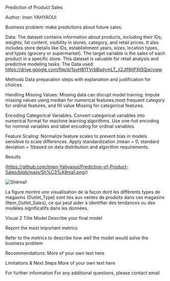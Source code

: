 Prediction of Product Sales

Author: Imen YAHYAOUI

Business problem:
make predictions about future sales.

Data:
The dataset contains information about products, including their IDs, weights, fat content, visibility in stores, category, and retail prices. It also includes store details like IDs, establishment years, sizes, location types, and types (grocery or supermarket). The target variable is the sales of each product in a specific store. This dataset is valuable for retail analysis and predictive modeling tasks.
The Data used: https://drive.google.com/file/d/1syH81TVrbBsdymLT_jl2JIf6IjPXtSQw/view

Methods
Data preparation steps with explanation and justification for choices

Handling Missing Values:
Missing data can disrupt model training. Impute missing values using median for numerical features,most frequent category for ordinal features, and fill value Missing for categorical features.

Encoding Categorical Variables:
Convert categorical variables into numerical format for machine learning algorithms. Use one-hot encoding for nominal variables and label encoding for ordinal variables.

Feature Scaling:
Normalize feature scales to prevent bias in models sensitive to scale differences. Apply standardization (mean = 0, standard deviation = 1)based on data distribution and algorithm requirements.

Results

(https://github.com/Imen-Yahyaoui/Prediction-of-Product-Sales/blob/main/Sh%C3%A9ma1.png))


![Shéma1](https://github.com/Imen-Yahyaoui/Prediction-of-Product-Sales/assets/161170929/e5d06fc9-a5a6-4052-9313-d429fb098562)



La figure montre une visualisation de la façon dont les différents types de magasins (Outlet_Type) sont liés aux ventes de produits dans ces magasins (Item_Outlet_Sales), ce qui peut aider à identifier des tendances ou des modèles significatifs dans les données.

Visual 2 Title
Model
Describe your final model

Report the most important metrics

Refer to the metrics to describe how well the model would solve the business problem

Recommendations:
More of your own text here

Limitations & Next Steps
More of your own text here

For further information
For any additional questions, please contact email
